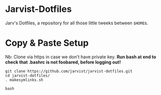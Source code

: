 Jarvist-Dotfiles
===============

Jarv's Dotfiles, a repository for all those little tweeks between `$HOME`s.

Copy & Paste Setup
==================

Nb: Clone via https in case we don't have private key. **Run bash at end to check that .bashrc is not foobared, before logging out!**

```
git clone https://github.com/jarvist/jarvist-dotfiles.git
cd jarvist-dotfiles/
. makesymlinks.sh

bash
```
